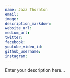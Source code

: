 ```yaml
---
name: Jazz Thornton
email:
image:
description_markdown:
website_url:
medium_url:
twitter:
facebook:
youtube_video_id:
github_username:
instagram:
---
```


Enter your description here...
